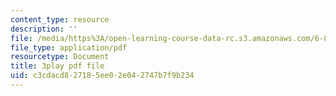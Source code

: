 ```yaml
---
content_type: resource
description: ''
file: /media/https%3A/open-learning-course-data-rc.s3.amazonaws.com/6-849-geometric-folding-algorithms-linkages-origami-polyhedra-fall-2012/c3cdacd827185ee02e042747b7f9b234_OznepAivkkg.pdf
file_type: application/pdf
resourcetype: Document
title: 3play pdf file
uid: c3cdacd8-2718-5ee0-2e04-2747b7f9b234
---
```

